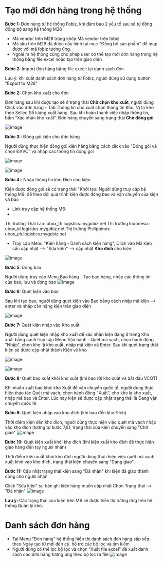 # Tạo mới đơn hàng trong hệ thống

**Bước 1:** Đơn hàng từ hệ thống Fobiz, khi đảm bảo 2 yếu tố sau sẽ tự động đồng bộ sang hệ thống M28
  - Mã vendor trên M28 trùng khớp Mã vendor trên fobiz
  - Mã sku trên M28 đã được cấu hình tại mục "Đồng bộ sản phẩm" để map được với mã fobiz tương ứng.
  - Ngoài ra hệ thống cũng cho phép user có thể tạo mới đơn hàng trong hệ thống bằng file excel hoặc tạo trên giao diện

**Bước 2:** Import đơn hàng bằng file excel: tại danh sách đơn 

Lưu ý: khi xuất danh sách đơn hàng từ Fobiz, người dùng sử dụng button "Export to M28"

**Bước 2:** Chọn kho xuất cho đơn

Đơn hàng sau khi được tạo sẽ ở trạng thái **Chờ chọn kho xuất**, người dùng Click vào đơn hàng - Tab Thông tin cho xuất chọn thông tin Kho, Vị trí kho theo Seller, Số lượng xuất hàng. Sau khi hoàn thành việc nhập thông tin, bấm "Xác nhận kho xuất". Đơn hàng chuyển sang trạng thái **Chờ đóng gói**

![image](https://user-images.githubusercontent.com/73808891/111563519-aff2ca80-87ca-11eb-8a9f-ca1321cbc281.png)

**Bước 3:**: Đóng gói kiện cho đơn hàng 

Người dùng thực hiện đóng gói kiện hàng bằng cách click vào "Đóng gói và chọn ĐVVC" và nhập các thông tin đóng gói

![image](https://user-images.githubusercontent.com/73808891/111563650-ecbec180-87ca-11eb-8d76-f99557eb24cb.png)

![image](https://user-images.githubusercontent.com/73808891/111565025-488a4a00-87cd-11eb-96db-3775c541f379.png)

**Bước 4:**: Nhập thông tin kho Đích cho kiện

Kiện được đóng gói sẽ có trạng thái "Khởi tạo: Người dùng truy cập hệ thống M6: để theo dõi quá trình kiện được đóng bao và vận chuyển của kiện và bao
- Link truy cập hệ thống M6: 
- 
Thị trường Thái Lan: ubox_th.logistics.mygobiz.net
Thị trường Indonesia: ubox_id.logistics.mygobiz.net
Thị trường Philippines: ubox_ph.logistics.mygobiz.net

- Truy cập Menu "Kiện hàng - Danh sách kiện hàng", Click vào Mã kiện cần cập nhật --> "Sửa kiện" --> cập nhật **Kho đích** cho kiện

![image](https://user-images.githubusercontent.com/73808891/111741256-c5462280-88b8-11eb-995b-cd182b4cb03c.png)

**Bước 5**: Đóng bao

Người dùng truy cập Menu Bao hàng - Tạo bao hàng, nhập các thông tin của bao, lưu và đóng bao
![image](https://user-images.githubusercontent.com/73808891/111724490-ed715980-8897-11eb-88fe-244a18928ac0.png)

**Bước 6:** Quét kiện vào bao

Sau khi tạo bao, người dùng quét kiện vào Bao bằng cách nhập mã kiện --> enter và nhập cân nặng kiện trên giao diện

![image](https://user-images.githubusercontent.com/73808891/111744192-68993680-88bd-11eb-88d4-1109bcf9681e.png)

**Bước 7:** Quét kiện nhập vào Kho xuất

Người dùng quét kiện nhập kho xuất để xác nhận kiện đang ở trong Kho xuất bằng cách truy cập Menu Vận hành - Quét mã vạch, chọn hành động "Nhập", chọn kho là kho xuất, nhập mã kiện và Enter. Sau khi quét trạng thái kiện sẽ được cập nhật thành Kiện về kho

![image](https://user-images.githubusercontent.com/73808891/111745679-89628b80-88bf-11eb-992e-6552ebdee92b.png)

![image](https://user-images.githubusercontent.com/73808891/111745910-dd6d7000-88bf-11eb-8263-51fb33cee4bd.png)

**Bước 8:** Quét bao xuất khỏi kho xuất (khi bao rời kho xuất và bắt đầu VCQT)

Khi muốn xuất bao khỏi kho Xuất để vận chuyển quốc tế, người dùng thực hiện thao tác Quét mã vạch, chọn hành động "Xuất", cho kho là kho xuất, nhập mã bao và Enter. Lúc này kiện sẽ được cập nhật trạng thái là Đang vận chuyển quốc tế

**Bước 9:** Quét kiện nhập vào kho đích (khi bao đến kho Đích)

Thời điểm kiện đến kho đích, người dùng thực hiện việc quét mã vạch nhập vào kho đích (tương tự bước 7,8), trạng thái của kiện chuyển sang "Chờ giao"
![image](https://user-images.githubusercontent.com/73808891/111751001-85863780-88c6-11eb-9fea-4a3a87e5a47e.png)

**Bước 10:** Quét kiện xuất khỏi kho đích (khi kiện xuất kho đích để thực hiện giao hàng đến tay người nhận)

Thời điểm kiện xuất khỏi kho đích người dùng thực hiện việc quét mã vạch xuất khỏi vào kho đích, trạng thái kiện chuyển sang "Đang giao".

**Bước 11:** Cập nhật trạng thái kiện sang "Đã nhận" khi kiện đã giao thành công cho người nhận

Click "Sửa kiện" tại bản ghi kiện hàng muốn cập nhật
Chọn Trạng thái --> "Đã nhận"
![image](https://user-images.githubusercontent.com/73808891/111932040-25bea500-8aef-11eb-8662-c1b39ebd24af.png)

**Lưu ý:** Các trạng thái của kiện trên M6 sẽ được hiển thị tương ứng trên hệ thống Quản lý kho.

# Danh sách đơn hàng
- Tại Menu "Đơn hàng" hệ thống hiển thị danh sách đơn hàng sắp xếp theo Ngày tạo từ mới đến cũ, hỗ trợ các bộ lọc và tìm kiếm
- Người dùng có thể lọc bộ lọc và chọn "Xuất file excel" để xuất danh sách các đơn hàng tương ứng theo bộ lọc ra file
![image](https://user-images.githubusercontent.com/73808891/111932241-9b2a7580-8aef-11eb-94ac-73b3a5cd799e.png)



